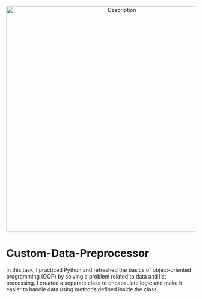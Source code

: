 

<p align="center">
  <img src="https://github.com/user-attachments/assets/f36b2a4f-dc67-4c3b-a08d-09dec680a075" alt="Description" width="600" />
</p>    

# Custom-Data-Preprocessor  

In this task, I practiced Python and refreshed the basics of object-oriented programming (OOP) by solving a problem related to data and list processing.
I created a separate class to encapsulate logic and make it easier to handle data using methods defined inside the class.
